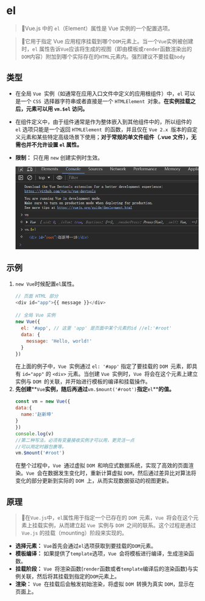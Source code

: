 # el&#x20;

<!-- ## 目录

- [类型](#类型)
- [示例](#示例)
- [原理](#原理) -->

> 📌Vue.js 中的 `el`（Element）属性是 Vue 实例的一个配置选项。

> 📌它用于指定 Vue 应用程序挂载到哪个`DOM`元素上。当一个`Vue`实例被创建时，`el` 属性告诉`Vue`应该将生成的视图（即由模板或`render`函数渲染出的`DOM`内容）附加到哪个实际存在的`HTML`元素内。强烈建议不要挂载`body`

## 类型

- 在全局 `Vue `实例（如通常在应用入口文件中定义的应用根组件）中，`el` 可以是一个 `CSS `选择器字符串或者直接是一个 `HTMLElement `对象。**在实例挂载之后，元素可以用 ****`vm.$el`**** 访问。**
- 在组件定义中，由于组件通常是作为整体嵌入到其他组件中的，所以组件的 `el` 选项只能是一个返回 `HTMLElement `的函数，并且仅在 `Vue 2.x `版本的自定义元素和某些特定高级场景下使用；**对于常规的单文件组件（.vue 文件），无需也并不允许设置 ****`el`**** 属性。**
- **限制：** 只在用 `new` 创建实例时生效。

  ![](image/image_fePCZTQROH.png)

## 示例

1. `new Vue`时候配置`el`属性。
   ```javascript
   // 页面 HTML 部分
   <div id="app">{{ message }}</div>

   // 全局 Vue 实例
   new Vue({
     el: '#app', // 这里 'app' 是页面中某个元素的id //el:'#root'
     data: {
       message: 'Hello, world!'
     }
   })
   ```
   在上面的例子中，`Vue `实例通过 `el: '#app'` 指定了要挂载的 `DOM `元素，即具有 `id="app"` 的 `<div>` 元素。当创建 `Vue `实例时，`Vue `将会在这个元素上建立实例与 `DOM `的关联，并开始进行模板的编译和挂载操作。
2. **先创建**\*\*`Vue`****实例，随后再通过****`vm.$mount('#root')`****指定****`el`\*\***的值。**
   ```javascript
   const vm = new Vue({
   data:{
     name:'赵新坤'
   }
   })
   console.log(v)
   //第二种写法，必须有变量接收实例才可以用，更灵活一点
   //可以用定时器包裹等。 
   vm.$mount('#root') 
   ```
   在整个过程中，`Vue `通过虚拟 `DOM `和响应式数据系统，实现了高效的页面渲染。`Vue `会在数据发生变化时，重新计算虚拟 `DOM`，然后通过差异比对算法将变化的部分更新到实际的 `DOM `上，从而实现数据驱动的视图更新。

## 原理

> 📌在`Vue.js`中，`el`属性用于指定一个已存在的 `DOM `元素，`Vue `将会在这个元素上挂载实例，从而建立起 `Vue `实例与 `DOM `之间的联系。这个过程是通过 `Vue.js` 的挂载（mounting）阶段来实现的。

- **选择元素：** `Vue`首先会通过`el`选项获取到要挂载的`DOM`元素。
- **模板编译：** 如果提供了`template`选项，`Vue `会将模板进行编译，生成渲染函数。
- **挂载阶段：** `Vue `将渲染函数(`render`函数或者`template`编译后的渲染函数)与实例关联，然后将其挂载到指定的`DOM`元素上。
- **渲染：** `Vue `在挂载后会触发初始渲染，将虚拟 `DOM `转换为真实 `DOM`，显示在页面上。
